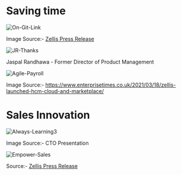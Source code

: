 # Saving time

<img src="https://i.ibb.co/99mqkmd/On-Git-Link.png" alt="On-Git-Link" border="0">

Image Source:- [Zellis Press Release](https://www.zellis.com/resources/press-and-media/zellis-announces-hcm-cloud-3-0/)

<img src="https://i.ibb.co/c6sY7Lx/JR-Thanks.png" alt="JR-Thanks" border="0">

Jaspal Randhawa - Former Director of Product Management

<img src="https://i.ibb.co/Vtw1Nyj/Agile-Payroll.png" alt="Agile-Payroll" border="0">

Image Source:- https://www.enterprisetimes.co.uk/2021/03/18/zellis-launched-hcm-cloud-and-marketplace/

# Sales Innovation

<img src="https://i.ibb.co/1b0wPZG/Always-Learning3.png" alt="Always-Learning3" border="0">

Image Source:- CTO Presentation 

<img src="https://i.ibb.co/CB0dJFN/Empower-Sales.png" alt="Empower-Sales" border="0">

Source:- [Zellis Press Release](https://www.zellis.com/resources/press-and-media/zellis-unveils-next-generation-human-capital-management-cloud-solution/)
